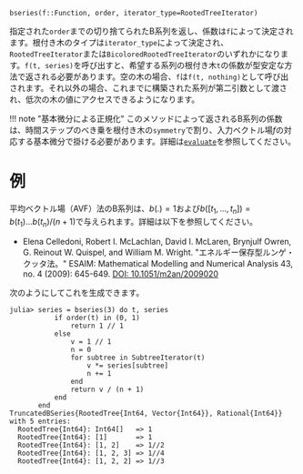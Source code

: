 ```
bseries(f::Function, order, iterator_type=RootedTreeIterator)
```

指定された`order`までの切り捨てられたB系列を返し、係数は`f`によって決定されます。根付き木のタイプは`iterator_type`によって決定され、`RootedTreeIterator`または`BicoloredRootedTreeIterator`のいずれかになります。`f(t, series)`を呼び出すと、希望する系列の根付き木`t`の係数が型安定な方法で返される必要があります。空の木の場合、`f`は`f(t, nothing)`として呼び出されます。それ以外の場合、これまでに構築された系列が第二引数として渡され、低次の木の値にアクセスできるようになります。

!!! note "基本微分による正規化"
    このメソッドによって返されるB系列の係数は、時間ステップのべき乗を根付き木の`symmetry`で割り、入力ベクトル場$f$の対応する基本微分で掛ける必要があります。詳細は[`evaluate`](@ref)を参照してください。


# 例

平均ベクトル場（AVF）法のB系列は、$b(.) = 1$および$b([t_1, ..., t_n]) = b(t_1)...b(t_n) / (n + 1)$で与えられます。詳細は以下を参照してください。

  * Elena Celledoni, Robert I. McLachlan, David I. McLaren, Brynjulf Owren, G. Reinout W. Quispel, and William M. Wright. "エネルギー保存型ルンゲ・クッタ法。" ESAIM: Mathematical Modelling and Numerical Analysis 43, no. 4 (2009): 645-649. [DOI: 10.1051/m2an/2009020](https://doi.org/10.1051/m2an/2009020)

次のようにしてこれを生成できます。

```jldoctest
julia> series = bseries(3) do t, series
           if order(t) in (0, 1)
               return 1 // 1
           else
               v = 1 // 1
               n = 0
               for subtree in SubtreeIterator(t)
                   v *= series[subtree]
                   n += 1
               end
               return v / (n + 1)
           end
       end
TruncatedBSeries{RootedTree{Int64, Vector{Int64}}, Rational{Int64}} with 5 entries:
  RootedTree{Int64}: Int64[]   => 1
  RootedTree{Int64}: [1]       => 1
  RootedTree{Int64}: [1, 2]    => 1//2
  RootedTree{Int64}: [1, 2, 3] => 1//4
  RootedTree{Int64}: [1, 2, 2] => 1//3
```
